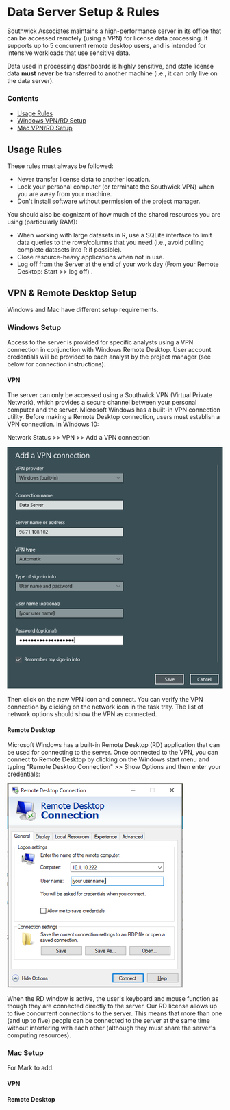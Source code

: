 
# Data Server Setup & Rules

Southwick Associates maintains a high-performance server in its office that can be accessed remotely (using a VPN) for license data processing. It supports up to 5 concurrent remote desktop users, and is intended for intensive workloads that use sensitive data.

Data used in processing dashboards is highly sensitive, and state license data **must never** be transferred to another machine (i.e., it can only live on the data server).

### Contents

- [Usage Rules](#usage-rules)
- [Windows VPN/RD Setup](#windows-setup)
- [Mac VPN/RD Setup](#mac-setup)

## Usage Rules

These rules must always be followed:

- Never transfer license data to another location.
- Lock your personal computer (or terminate the Southwick VPN) when you are away from your machine.
- Don't install software without permission of the project manager.

You should also be cognizant of how much of the shared resources you are using (particularly RAM):

- When working with large datasets in R, use a SQLite interface to limit data queries to the rows/columns that you need (i.e., avoid pulling complete datasets into R if possible).
- Close resource-heavy applications when not in use.
- Log off from the Server at the end of your work day (From your Remote Desktop: Start >> log off) .

## VPN & Remote Desktop Setup

Windows and Mac have different setup requirements.

### Windows Setup

Access to the server is provided for specific analysts using a VPN connection in conjunction with Windows Remote Desktop. User account credentials will be provided to each analyst by the project manager (see below for connection instructions).

#### VPN

The server can only be accessed using a Southwick VPN (Virtual Private Network), which provides a secure channel between your personal computer and the server. Microsoft Windows has a built-in VPN connection utility. Before making a Remote Desktop connection, users must establish a VPN connection. In Windows 10:

Network Status >> VPN >> Add a VPN connection

![](img/vpn-connection.png)

Then click on the new VPN icon and connect. You can verify the VPN connection by clicking on the network icon in the task tray. The list of network options should show the VPN as connected. 

#### Remote Desktop

Microsoft Windows has a built-in Remote Desktop (RD) application that can be used for connecting to the server. Once connected to the VPN, you can connect to Remote Desktop by clicking on the Windows start menu and typing "Remote Desktop Connection" >> Show Options and then enter your credentials:

![](img/remote-desktop.png)

When the RD window is active, the user's keyboard and mouse function as though they are connected directly to the server. Our RD license allows up to five concurrent connections to the server. This means that more than one (and up to five) people can be connected to the server at the same time without interfering with each other (although they must share the server's computing resources).

### Mac Setup

For Mark to add.

#### VPN

#### Remote Desktop
